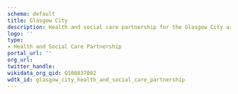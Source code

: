 ```yaml
---
schema: default
title: Glasgow City
description: Health and social care partnership for the Glasgow City area
logo: ''
type:
- Health and Social Care Partnership
portal_url: ''
org_url: 
twitter_handle: 
wikidata_org_qid: Q108837002
wdtk_id: glasgow_city_health_and_social_care_partnership
---
```

